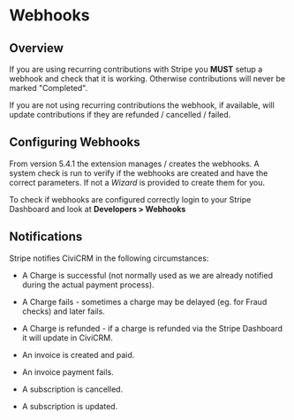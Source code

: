 # Webhooks

## Overview
If you are using recurring contributions with Stripe you **MUST** setup a webhook and check that it is working. Otherwise contributions will never be marked "Completed".

If you are not using recurring contributions the webhook, if available, will update contributions if they are refunded / cancelled / failed.

## Configuring Webhooks
From version 5.4.1 the extension manages / creates the webhooks. A system check is run to verify if the webhooks are created and have the correct parameters. If not a *Wizard* is provided to create them for you.

To check if webhooks are configured correctly login to your Stripe Dashboard and look at **Developers > Webhooks**
 
## Notifications

Stripe notifies CiviCRM in the following circumstances:
* A Charge is successful (not normally used as we are already notified during the actual payment process).
* A Charge fails - sometimes a charge may be delayed (eg. for Fraud checks) and later fails.
* A Charge is refunded - if a charge is refunded via the Stripe Dashboard it will update in CiviCRM.

* An invoice is created and paid.
* An invoice payment fails.
* A subscription is cancelled.
* A subscription is updated.
